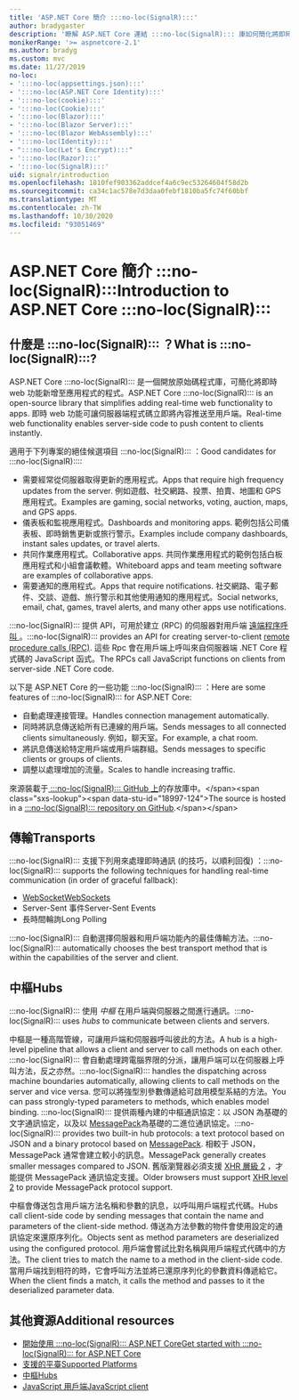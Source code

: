 ```yaml
---
title: 'ASP.NET Core 簡介 :::no-loc(SignalR):::'
author: bradygaster
description: '瞭解 ASP.NET Core 連結 :::no-loc(SignalR)::: 庫如何簡化將即時功能新增至應用程式的程式。'
monikerRange: '>= aspnetcore-2.1'
ms.author: bradyg
ms.custom: mvc
ms.date: 11/27/2019
no-loc:
- ':::no-loc(appsettings.json):::'
- ':::no-loc(ASP.NET Core Identity):::'
- ':::no-loc(cookie):::'
- ':::no-loc(Cookie):::'
- ':::no-loc(Blazor):::'
- ':::no-loc(Blazor Server):::'
- ':::no-loc(Blazor WebAssembly):::'
- ':::no-loc(Identity):::'
- ":::no-loc(Let's Encrypt):::"
- ':::no-loc(Razor):::'
- ':::no-loc(SignalR):::'
uid: signalr/introduction
ms.openlocfilehash: 1810fef903362addcef4a6c9ec53264604f58d2b
ms.sourcegitcommit: ca34c1ac578e7d3daa0febf1810ba5fc74f60bbf
ms.translationtype: MT
ms.contentlocale: zh-TW
ms.lasthandoff: 10/30/2020
ms.locfileid: "93051469"
---
```

# <a name="introduction-to-aspnet-core-no-locsignalr"></a><span data-ttu-id="18997-103">ASP.NET Core 簡介 :::no-loc(SignalR):::</span><span class="sxs-lookup"><span data-stu-id="18997-103">Introduction to ASP.NET Core :::no-loc(SignalR):::</span></span>

## <a name="what-is-no-locsignalr"></a><span data-ttu-id="18997-104">什麼是 :::no-loc(SignalR)::: ？</span><span class="sxs-lookup"><span data-stu-id="18997-104">What is :::no-loc(SignalR):::?</span></span>

<span data-ttu-id="18997-105">ASP.NET Core :::no-loc(SignalR)::: 是一個開放原始碼程式庫，可簡化將即時 web 功能新增至應用程式的程式。</span><span class="sxs-lookup"><span data-stu-id="18997-105">ASP.NET Core :::no-loc(SignalR)::: is an open-source library that simplifies adding real-time web functionality to apps.</span></span> <span data-ttu-id="18997-106">即時 web 功能可讓伺服器端程式碼立即將內容推送至用戶端。</span><span class="sxs-lookup"><span data-stu-id="18997-106">Real-time web functionality enables server-side code to push content to clients instantly.</span></span>

<span data-ttu-id="18997-107">適用于下列專案的絕佳候選項目 :::no-loc(SignalR)::: ：</span><span class="sxs-lookup"><span data-stu-id="18997-107">Good candidates for :::no-loc(SignalR)::::</span></span>

* <span data-ttu-id="18997-108">需要經常從伺服器取得更新的應用程式。</span><span class="sxs-lookup"><span data-stu-id="18997-108">Apps that require high frequency updates from the server.</span></span> <span data-ttu-id="18997-109">例如遊戲、社交網路、投票、拍賣、地圖和 GPS 應用程式。</span><span class="sxs-lookup"><span data-stu-id="18997-109">Examples are gaming, social networks, voting, auction, maps, and GPS apps.</span></span>
* <span data-ttu-id="18997-110">儀表板和監視應用程式。</span><span class="sxs-lookup"><span data-stu-id="18997-110">Dashboards and monitoring apps.</span></span> <span data-ttu-id="18997-111">範例包括公司儀表板、即時銷售更新或旅行警示。</span><span class="sxs-lookup"><span data-stu-id="18997-111">Examples include company dashboards, instant sales updates, or travel alerts.</span></span>
* <span data-ttu-id="18997-112">共同作業應用程式。</span><span class="sxs-lookup"><span data-stu-id="18997-112">Collaborative apps.</span></span> <span data-ttu-id="18997-113">共同作業應用程式的範例包括白板應用程式和小組會議軟體。</span><span class="sxs-lookup"><span data-stu-id="18997-113">Whiteboard apps and team meeting software are examples of collaborative apps.</span></span>
* <span data-ttu-id="18997-114">需要通知的應用程式。</span><span class="sxs-lookup"><span data-stu-id="18997-114">Apps that require notifications.</span></span> <span data-ttu-id="18997-115">社交網路、電子郵件、交談、遊戲、旅行警示和其他使用通知的應用程式。</span><span class="sxs-lookup"><span data-stu-id="18997-115">Social networks, email, chat, games, travel alerts, and many other apps use notifications.</span></span>

<span data-ttu-id="18997-116">:::no-loc(SignalR)::: 提供 API，可用於建立 (RPC) 的伺服器對用戶端 [遠端程序呼叫 ](https://wikipedia.org/wiki/Remote_procedure_call)。</span><span class="sxs-lookup"><span data-stu-id="18997-116">:::no-loc(SignalR)::: provides an API for creating server-to-client [remote procedure calls (RPC)](https://wikipedia.org/wiki/Remote_procedure_call).</span></span> <span data-ttu-id="18997-117">這些 Rpc 會在用戶端上呼叫來自伺服器端 .NET Core 程式碼的 JavaScript 函式。</span><span class="sxs-lookup"><span data-stu-id="18997-117">The RPCs call JavaScript functions on clients from server-side .NET Core code.</span></span>

<span data-ttu-id="18997-118">以下是 ASP.NET Core 的一些功能 :::no-loc(SignalR)::: ：</span><span class="sxs-lookup"><span data-stu-id="18997-118">Here are some features of :::no-loc(SignalR)::: for ASP.NET Core:</span></span>

* <span data-ttu-id="18997-119">自動處理連接管理。</span><span class="sxs-lookup"><span data-stu-id="18997-119">Handles connection management automatically.</span></span>
* <span data-ttu-id="18997-120">同時將訊息傳送給所有已連線的用戶端。</span><span class="sxs-lookup"><span data-stu-id="18997-120">Sends messages to all connected clients simultaneously.</span></span> <span data-ttu-id="18997-121">例如，聊天室。</span><span class="sxs-lookup"><span data-stu-id="18997-121">For example, a chat room.</span></span>
* <span data-ttu-id="18997-122">將訊息傳送給特定用戶端或用戶端群組。</span><span class="sxs-lookup"><span data-stu-id="18997-122">Sends messages to specific clients or groups of clients.</span></span>
* <span data-ttu-id="18997-123">調整以處理增加的流量。</span><span class="sxs-lookup"><span data-stu-id="18997-123">Scales to handle increasing traffic.</span></span>

<span data-ttu-id="18997-124">來源裝載于[ :::no-loc(SignalR)::: GitHub 上](https://github.com/dotnet/AspNetCore/tree/master/src/:::no-loc(SignalR):::)的存放庫中。</span><span class="sxs-lookup"><span data-stu-id="18997-124">The source is hosted in a [:::no-loc(SignalR)::: repository on GitHub](https://github.com/dotnet/AspNetCore/tree/master/src/:::no-loc(SignalR):::).</span></span>

## <a name="transports"></a><span data-ttu-id="18997-125">傳輸</span><span class="sxs-lookup"><span data-stu-id="18997-125">Transports</span></span>

<span data-ttu-id="18997-126">:::no-loc(SignalR)::: 支援下列用來處理即時通訊 (的技巧，以順利回復) ：</span><span class="sxs-lookup"><span data-stu-id="18997-126">:::no-loc(SignalR)::: supports the following techniques for handling real-time communication (in order of graceful fallback):</span></span>

* [<span data-ttu-id="18997-127">WebSocket</span><span class="sxs-lookup"><span data-stu-id="18997-127">WebSockets</span></span>](https://tools.ietf.org/html/rfc7118)
* <span data-ttu-id="18997-128">Server-Sent 事件</span><span class="sxs-lookup"><span data-stu-id="18997-128">Server-Sent Events</span></span>
* <span data-ttu-id="18997-129">長時間輪詢</span><span class="sxs-lookup"><span data-stu-id="18997-129">Long Polling</span></span>

<span data-ttu-id="18997-130">:::no-loc(SignalR)::: 自動選擇伺服器和用戶端功能內的最佳傳輸方法。</span><span class="sxs-lookup"><span data-stu-id="18997-130">:::no-loc(SignalR)::: automatically chooses the best transport method that is within the capabilities of the server and client.</span></span>

## <a name="hubs"></a><span data-ttu-id="18997-131">中樞</span><span class="sxs-lookup"><span data-stu-id="18997-131">Hubs</span></span>

<span data-ttu-id="18997-132">:::no-loc(SignalR)::: 使用 *中樞* 在用戶端與伺服器之間進行通訊。</span><span class="sxs-lookup"><span data-stu-id="18997-132">:::no-loc(SignalR)::: uses *hubs* to communicate between clients and servers.</span></span>

<span data-ttu-id="18997-133">中樞是一種高階管線，可讓用戶端和伺服器呼叫彼此的方法。</span><span class="sxs-lookup"><span data-stu-id="18997-133">A hub is a high-level pipeline that allows a client and server to call methods on each other.</span></span> <span data-ttu-id="18997-134">:::no-loc(SignalR)::: 會自動處理跨電腦界限的分派，讓用戶端可以在伺服器上呼叫方法，反之亦然。</span><span class="sxs-lookup"><span data-stu-id="18997-134">:::no-loc(SignalR)::: handles the dispatching across machine boundaries automatically, allowing clients to call methods on the server and vice versa.</span></span> <span data-ttu-id="18997-135">您可以將強型別參數傳遞給可啟用模型系結的方法。</span><span class="sxs-lookup"><span data-stu-id="18997-135">You can pass strongly-typed parameters to methods, which enables model binding.</span></span> <span data-ttu-id="18997-136">:::no-loc(SignalR)::: 提供兩種內建的中樞通訊協定：以 JSON 為基礎的文字通訊協定，以及以 [MessagePack](https://msgpack.org/)為基礎的二進位通訊協定。</span><span class="sxs-lookup"><span data-stu-id="18997-136">:::no-loc(SignalR)::: provides two built-in hub protocols: a text protocol based on JSON and a binary protocol based on [MessagePack](https://msgpack.org/).</span></span>  <span data-ttu-id="18997-137">相較于 JSON，MessagePack 通常會建立較小的訊息。</span><span class="sxs-lookup"><span data-stu-id="18997-137">MessagePack generally creates smaller messages compared to JSON.</span></span> <span data-ttu-id="18997-138">舊版瀏覽器必須支援 [XHR 層級 2](https://caniuse.com/#feat=xhr2) ，才能提供 MessagePack 通訊協定支援。</span><span class="sxs-lookup"><span data-stu-id="18997-138">Older browsers must support [XHR level 2](https://caniuse.com/#feat=xhr2) to provide MessagePack protocol support.</span></span>

<span data-ttu-id="18997-139">中樞會傳送包含用戶端方法名稱和參數的訊息，以呼叫用戶端程式代碼。</span><span class="sxs-lookup"><span data-stu-id="18997-139">Hubs call client-side code by sending messages that contain the name and parameters of the client-side method.</span></span> <span data-ttu-id="18997-140">傳送為方法參數的物件會使用設定的通訊協定來還原序列化。</span><span class="sxs-lookup"><span data-stu-id="18997-140">Objects sent as method parameters are deserialized using the configured protocol.</span></span> <span data-ttu-id="18997-141">用戶端會嘗試比對名稱與用戶端程式代碼中的方法。</span><span class="sxs-lookup"><span data-stu-id="18997-141">The client tries to match the name to a method in the client-side code.</span></span> <span data-ttu-id="18997-142">當用戶端找到相符的時，它會呼叫方法並將已還原序列化的參數資料傳遞給它。</span><span class="sxs-lookup"><span data-stu-id="18997-142">When the client finds a match, it calls the method and passes to it the deserialized parameter data.</span></span>

## <a name="additional-resources"></a><span data-ttu-id="18997-143">其他資源</span><span class="sxs-lookup"><span data-stu-id="18997-143">Additional resources</span></span>

* [<span data-ttu-id="18997-144">開始使用 :::no-loc(SignalR)::: ASP.NET Core</span><span class="sxs-lookup"><span data-stu-id="18997-144">Get started with :::no-loc(SignalR)::: for ASP.NET Core</span></span>](xref:tutorials/signalr)
* [<span data-ttu-id="18997-145">支援的平臺</span><span class="sxs-lookup"><span data-stu-id="18997-145">Supported Platforms</span></span>](xref:signalr/supported-platforms)
* [<span data-ttu-id="18997-146">中樞</span><span class="sxs-lookup"><span data-stu-id="18997-146">Hubs</span></span>](xref:signalr/hubs)
* [<span data-ttu-id="18997-147">JavaScript 用戶端</span><span class="sxs-lookup"><span data-stu-id="18997-147">JavaScript client</span></span>](xref:signalr/javascript-client)
